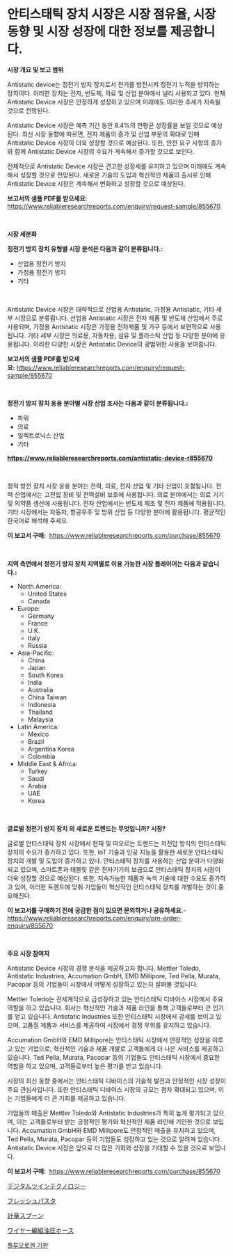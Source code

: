 <p><h1>안티스태틱 장치 시장은 시장 점유율, 시장 동향 및 시장 성장에 대한 정보를 제공합니다.</h1></p><p><strong>시장 개요 및 보고 범위</strong></p>
<p><p>Antistatic device는 정전기 방지 장치로서 전기를 방전시켜 정전기 누적을 방지하는 장치이다. 이러한 장치는 전자, 반도체, 의료 및 산업 분야에서 널리 사용되고 있다. 현재 Antistatic Device 시장은 안정하게 성장하고 있으며 미래에도 이러한 추세가 지속될 것으로 전망된다. </p><p>Antistatic Device 시장은 예측 기간 동안 8.4%의 연평균 성장률을 보일 것으로 예상된다. 최신 시장 동향에 따르면, 전자 제품의 증가 및 산업 부문의 확대로 인해 Antistatic Device 시장이 더욱 성장할 것으로 예상된다. 또한, 안전 요구 사항의 증가와 함께 Antistatic Device 시장의 수요가 계속해서 증가할 것으로 보인다. </p><p>전체적으로 Antistatic Device 시장은 견고한 성장세를 유지하고 있으며 미래에도 계속해서 성장할 것으로 전망된다. 새로운 기술의 도입과 혁신적인 제품의 출시로 인해 Antistatic Device 시장은 계속해서 변화하고 성장할 것으로 예상된다.</p></p>
<p><strong>보고서의 샘플 PDF를 받으세요:</strong> <a href="https://www.reliableresearchreports.com/enquiry/request-sample/855670">https://www.reliableresearchreports.com/enquiry/request-sample/855670</a></p>
<p>&nbsp;</p>
<p><strong>시장 세분화</strong></p>
<p><strong>정전기 방지 장치 유형별 시장 분석은 다음과 같이 분류됩니다.:</strong></p>
<p><ul><li>산업용 정전기 방지</li><li>가정용 정전기 방지</li><li>기타</li></ul></p>
<p>&nbsp;</p>
<p><p>Antistatic Device 시장은 대략적으로 산업용 Antistatic, 가정용 Antistatic, 기타 세부 시장으로 분류됩니다. 산업용 Antistatic 시장은 전자 제품 및 반도체 산업에서 주로 사용되며, 가정용 Antistatic 시장은 가정용 전자제품 및 가구 등에서 보편적으로 사용됩니다. 기타 세부 시장은 의료용, 자동차용, 섬유 및 플라스틱 산업 등 다양한 분야에 응용됩니다. 이러한 다양한 시장은 Antistatic Device의 광범위한 사용을 보여줍니다.</p></p>
<p><strong>보고서의 샘플 PDF를 받으세요:</strong>&nbsp;<a href="https://www.reliableresearchreports.com/enquiry/request-sample/855670">https://www.reliableresearchreports.com/enquiry/request-sample/855670</a></p>
<p>&nbsp;</p>
<p><strong> 정전기 방지 장치 응용 분야별 시장 산업 조사는 다음과 같이 분류됩니다.:</strong></p>
<p><ul><li>파워</li><li>의료</li><li>일렉트로닉스 산업</li><li>기타</li></ul></p>
<p><strong><a href="https://www.reliableresearchreports.com/antistatic-device-r855670">https://www.reliableresearchreports.com/antistatic-device-r855670</a></strong></p>
<p>&nbsp;</p>
<p><p>정적 방전 장치 시장 응용 분야는 전력, 의료, 전자 산업 및 기타 산업이 포함됩니다. 전력 산업에서는 고전압 장비 및 전력설비 보호에 사용됩니다. 의료 분야에서는 의료 기기 및 의약품 생산에 사용됩니다. 전자 산업에서는 반도체 제조 및 전자 제품에 적용됩니다. 기타 시장에서는 자동차, 항공우주 및 방위 산업 등 다양한 분야에 활용됩니다.  평균적인 한국어로 해석해 주세요.</p></p>
<p><strong>이 보고서 구매:</strong>&nbsp; <a href="https://www.reliableresearchreports.com/purchase/855670">https://www.reliableresearchreports.com/purchase/855670</a></p>
<p>&nbsp;</p>
<p><strong>지역 측면에서 정전기 방지 장치 지역별로 이용 가능한 시장 플레이어는 다음과 같습니다.:</strong></p>
<p><ul>
    <li>
        North America:
        <ul>
            <li>United States</li>
            <li>Canada</li>
        </ul>
    </li>
    <li>
        Europe:
        <ul>
            <li>Germany</li>
            <li>France</li>
            <li>U.K.</li>
            <li>Italy</li>
            <li>Russia</li>
        </ul>
    </li>
    <li>
        Asia-Pacific:
        <ul>
            <li>China</li>
            <li>Japan</li>
            <li>South Korea</li>
            <li>India</li>
            <li>Australia</li>
            <li>China Taiwan</li>
            <li>Indonesia</li>
            <li>Thailand</li>
            <li>Malaysia</li>
        </ul>
    </li>
    <li>
        Latin America:
        <ul>
            <li>Mexico</li>
            <li>Brazil</li>
            <li>Argentina Korea</li>
            <li>Colombia</li>
        </ul>
    </li>
    <li>
        Middle East & Africa:
        <ul>
            <li>Turkey</li>
            <li>Saudi</li>
            <li>Arabia</li>
            <li>UAE</li>
            <li>Korea</li>
        </ul>
    </li>
    </ul></p>
<p>&nbsp;</p>
<p><strong>글로벌 정전기 방지 장치 의 새로운 트렌드는 무엇입니까? 시장?</strong></p>
<p><p>글로벌 안티스태틱 장치 시장에서 현재 및 떠오르는 트렌드는 저전압 방식의 안티스태틱 장치의 수요가 증가하고 있다. 또한, IoT 기술과 인공 지능을 활용한 새로운 안티스태틱 장치의 개발 및 도입이 증가하고 있다. 안티스태틱 장치를 사용하는 산업 분야가 다양화되고 있으며, 스마트폰과 태블릿 같은 전자기기의 보급으로 안티스태틱 장치의 시장이 더욱 성장할 것으로 예상된다. 또한, 지속가능한 제품과 녹색 기술에 대한 수요도 증가하고 있어, 이러한 트렌드에 맞춰 기업들이 혁신적인 안티스태틱 장치를 개발하는 것이 중요해진다.</p></p>
<p><strong>이 보고서를 구매하기 전에 궁금한 점이 있으면 문의하거나 공유하세요.</strong>- <a href="https://www.reliableresearchreports.com/enquiry/pre-order-enquiry/855670">https://www.reliableresearchreports.com/enquiry/pre-order-enquiry/855670</a></p>
<p>&nbsp;</p>
<p><strong>주요 시장 참여자</strong></p>
<p><p>Antistatic Device 시장의 경쟁 분석을 제공하고자 합니다. Mettler Toledo, Antistatic Industries, Accumation GmbH, EMD Millipore, Ted Pella, Murata, Pacopar 등의 기업들이 시장에서 어떻게 성장하고 있는지 살펴볼 것입니다. </p><p>Mettler Toledo는 전세계적으로 급성장하고 있는 안티스태틱 디바이스 시장에서 주요 역할을 하고 있습니다. 회사는 혁신적인 기술과 제품 라인을 통해 고객들로부터 큰 인기를 얻고 있습니다. Antistatic Industries 또한 안티스태틱 시장에서 강세를 보이고 있으며, 고품질 제품과 서비스를 제공하여 시장에서 경쟁 우위를 유지하고 있습니다. </p><p>Accumation GmbH와 EMD Millipore는 안티스태틱 시장에서 안정적인 성장을 이루고 있는 기업으로, 혁신적인 기술과 제품 개발로 고객들에게 더 나은 서비스를 제공하고 있습니다. Ted Pella, Murata, Pacopar 등의 기업들도 안티스태틱 시장에서 중요한 역할을 하고 있으며, 고객들로부터 높은 평가를 받고 있습니다. </p><p>시장의 최신 동향 중에서는 안티스태틱 디바이스의 기술적 발전과 안정적인 시장 성장이 주요 관심사입니다. 또한 안티스태틱 디바이스 시장의 규모는 점차 확대되고 있으며, 이는 기업들에게 더 큰 기회를 제공하고 있습니다.</p><p>기업들의 매출은 Mettler Toledo와 Antistatic Industries가 특히 높게 평가되고 있으며, 이는 고객들로부터 받는 긍정적인 평가와 혁신적인 제품 라인에 기인한 것으로 보입니다. Accumation GmbH와 EMD Millipore도 안정적인 매출을 유지하고 있으며, Ted Pella, Murata, Pacopar 등의 기업들도 성장하고 있는 것으로 알려져 있습니다.  Antistatic Device 시장은 앞으로 더 많은 기회와 성장을 기대할 수 있을 것으로 보입니다.</p></p>
<p><strong>이 보고서 구매:</strong>&nbsp;&nbsp;<a href="https://www.reliableresearchreports.com/purchase/855670">https://www.reliableresearchreports.com/purchase/855670</a></p>
<p><p><a href="https://medium.com/@roachbrenda/%E3%83%87%E3%82%B8%E3%82%BF%E3%83%AB%E3%83%84%E3%82%A4%E3%83%B3%E6%8A%80%E8%A1%93%E5%B8%82%E5%A0%B4%E3%81%AF-%E5%B8%82%E5%A0%B4%E3%82%B7%E3%82%A7%E3%82%A2-%E5%B8%82%E5%A0%B4%E5%8B%95%E5%90%91-%E5%B8%82%E5%A0%B4%E6%88%90%E9%95%B7%E3%81%AB%E9%96%A2%E3%81%99%E3%82%8B%E6%83%85%E5%A0%B1%E3%82%92%E6%8F%90%E4%BE%9B%E3%81%97%E3%81%BE%E3%81%99-3e957080401c">デジタルツインテクノロジー</a></p><p><a href="https://medium.com/@tigerprawn1996/%E6%96%B0%E9%AE%AE%E3%81%AA%E3%83%91%E3%82%B9%E3%82%BF%E5%B8%82%E5%A0%B4-%E7%AB%B6%E4%BA%89%E5%88%86%E6%9E%90-%E5%B8%82%E5%A0%B4%E3%83%88%E3%83%AC%E3%83%B3%E3%83%89-2031%E5%B9%B4%E3%81%BE%E3%81%A7%E3%81%AE%E4%BA%88%E6%B8%AC-849456a909c5">フレッシュパスタ</a></p><p><a href="https://github.com/laurenreichert/Market-Research-Report-List-1/blob/main/463943221372.md">計量スプーン</a></p><p><a href="https://github.com/RodHoppe07/Market-Research-Report-List-1/blob/main/985119521373.md">ワイヤー編組油圧ホース</a></p><p><a href="https://medium.com/@porterhntz2023/2024%EB%85%84%EB%B6%80%ED%84%B0-2031%EB%85%84%EA%B9%8C%EC%A7%80-%EC%98%88%EC%83%81%EB%90%98%EB%8A%94-%EB%B6%88%EA%B4%91%EC%84%B1-%EA%B8%B0%EC%A7%88-%EC%8B%9C%EC%9E%A5-%EB%B6%84%EC%84%9D-%EB%B0%8F-%EA%B7%9C%EB%AA%A8-%EC%98%88%EC%B8%A1-7c2b1f4b0b57">플루오로겐 기판</a></p></p>